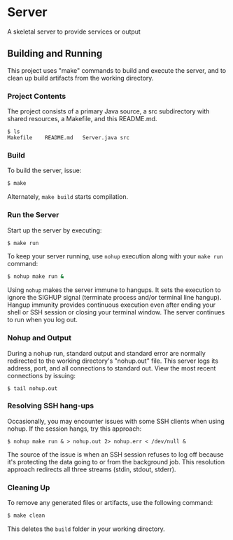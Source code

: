 # Server

A skeletal server to provide services or output

## Building and Running

This project uses "make" commands to build and execute the server, and to clean up build artifacts from the working directory.

### Project Contents

The project consists of a primary Java source, a src subdirectory with shared resources, a Makefile, and this README.md.

```
$ ls
Makefile	README.md	Server.java	src
```

### Build

To build the server, issue:

```bash
$ make
```
Alternately, `make build` starts compilation.

### Run the Server

Start up the server by executing:

```bash
$ make run
```

To keep your server running, use `nohup` execution along with your `make run` command:

```bash
$ nohup make run &
```

Using `nohup` makes the server immune to hangups. It sets the execution to ignore the SIGHUP signal (terminate process and/or terminal line hangup). Hangup immunity provides continuous execution even after ending your shell or SSH session or closing your terminal window. The server continues to run when you log out.

### Nohup and Output

During a nohup run, standard output and standard error are normally redirected to the working directory's "nohup.out" file. This server logs its address, port, and all connections to standard out. View the most recent connections by issuing:

```
$ tail nohup.out
```

### Resolving SSH hang-ups

Occasionally, you may encounter issues with some SSH clients when using nohup. If the session hangs, try this approach:

```
$ nohup make run & > nohup.out 2> nohup.err < /dev/null &
```

The source of the issue is when an SSH session refuses to log off because it's protecting the data going to or from the background job. This resolution approach redirects all three streams (stdin, stdout, stderr).

### Cleaning Up

To remove any generated files or artifacts, use the following command:

```bash
$ make clean
```

This deletes the `build` folder in your working directory.

